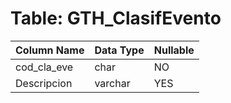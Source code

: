 # Table: GTH_ClasifEvento

| Column Name | Data Type | Nullable |
|-------------|-----------|----------|
| cod_cla_eve | char | NO |
| Descripcion | varchar | YES |
